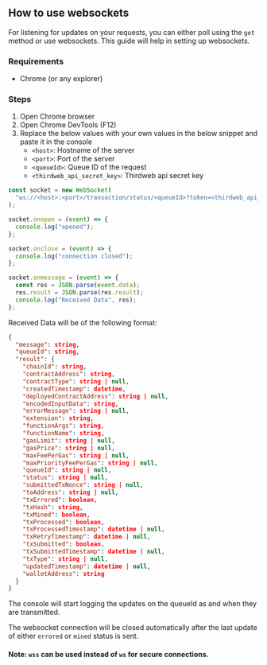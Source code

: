 ## How to use websockets

For listening for updates on your requests, you can either poll using the `get` method or use websockets. This guide will help in setting up websockets.

### Requirements

- Chrome (or any explorer)

### Steps

1. Open Chrome browser
2. Open Chrome DevTools (F12)
3. Replace the below values with your own values in the below snippet and paste it in the console
   - `<host>`: Hostname of the server
   - `<port>`: Port of the server
   - `<queueId>`: Queue ID of the request
   - `<thirdweb_api_secret_key>`: Thirdweb api secret key

```js
const socket = new WebSocket(
  "ws://<host>:<port>/transaction/status/<queueId>?token=<thirdweb_api_secret_key>",
);

socket.onopen = (event) => {
  console.log("opened");
};

socket.onclose = (event) => {
  console.log("connection closed");
};

socket.onmessage = (event) => {
  const res = JSON.parse(event.data);
  res.result = JSON.parse(res.result);
  console.log("Received Data", res);
};
```

Received Data will be of the following format:

```json
{
  "message": string,
  "queueId": string,
  "result": {
    "chainId": string,
    "contractAddress": string,
    "contractType": string | null,
    "createdTimestamp": datetime,
    "deployedContractAddress": string | null,
    "encodedInputData": string,
    "errorMessage": string | null,
    "extension": string,
    "functionArgs": string,
    "functionName": string,
    "gasLimit": string | null,
    "gasPrice": string | null,
    "maxFeePerGas": string | null,
    "maxPriorityFeePerGas": string | null,
    "queueId": string | null,
    "status": string | null,
    "submittedTxNonce": string | null,
    "toAddress": string | null,
    "txErrored": boolean,
    "txHash": string,
    "txMined": boolean,
    "txProcessed": boolean,
    "txProcessedTimestamp": datetime | null,
    "txRetryTimestamp": datetime | null,
    "txSubmitted": boolean,
    "txSubmittedTimestamp": datetime | null,
    "txType": string | null,
    "updatedTimestamp": datetime | null,
    "walletAddress": string
  }
}
```

The console will start logging the updates on the queueId as and when they are transmitted.

The websocket connection will be closed automatically after the last update of either `errored` or `mined` status is sent.

#### Note: `wss` can be used instead of `ws` for secure connections.
